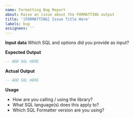 ```yaml
---
name: Formatting Bug Report
about: Raise an issue about the FORMATTING output
title: '[FORMATTING] Issue Title Here'
labels: bug
assignees: ''
---
```


**Input data**
Which SQL and options did you provide as input?

**Expected Output**

```sql
-- ADD SQL HERE
```

**Actual Output**

```sql
-- ADD SQL HERE
```

**Usage**

- How are you calling / using the library?
- What SQL language(s) does this apply to?
- Which SQL Formatter version are you using?
